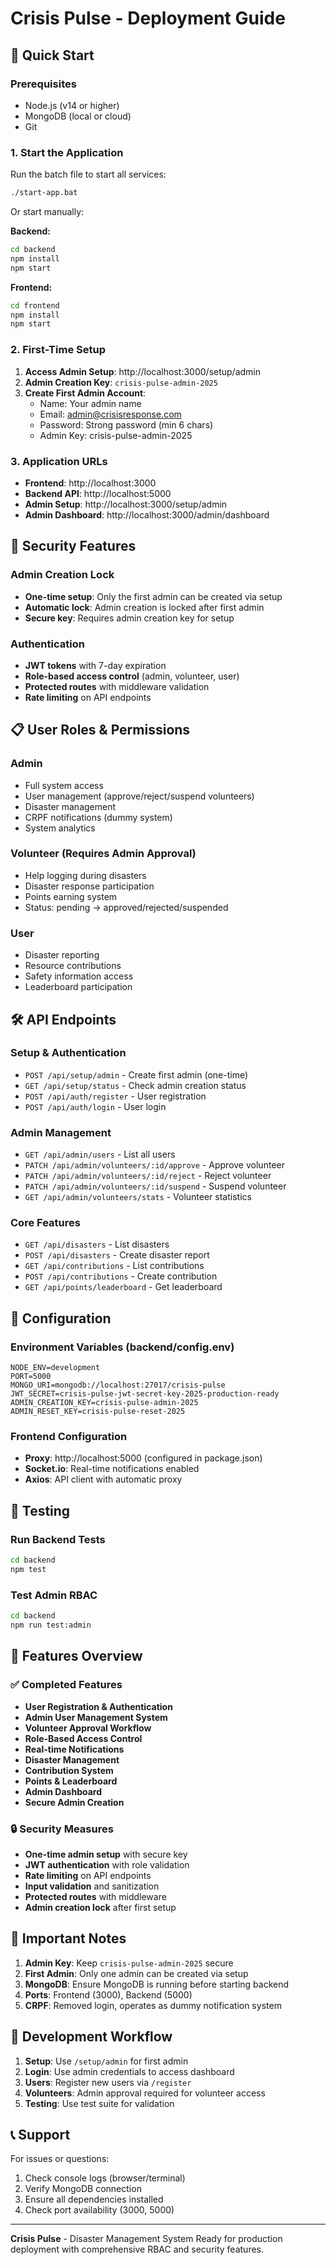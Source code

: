 # Crisis Pulse - Deployment Guide

## 🚀 Quick Start

### Prerequisites
- Node.js (v14 or higher)
- MongoDB (local or cloud)
- Git

### 1. Start the Application
Run the batch file to start all services:
```bash
./start-app.bat
```

Or start manually:

**Backend:**
```bash
cd backend
npm install
npm start
```

**Frontend:**
```bash
cd frontend
npm install
npm start
```

### 2. First-Time Setup

1. **Access Admin Setup**: http://localhost:3000/setup/admin
2. **Admin Creation Key**: `crisis-pulse-admin-2025`
3. **Create First Admin Account**:
   - Name: Your admin name
   - Email: admin@crisisresponse.com
   - Password: Strong password (min 6 chars)
   - Admin Key: crisis-pulse-admin-2025

### 3. Application URLs
- **Frontend**: http://localhost:3000
- **Backend API**: http://localhost:5000
- **Admin Setup**: http://localhost:3000/setup/admin
- **Admin Dashboard**: http://localhost:3000/admin/dashboard

## 🔐 Security Features

### Admin Creation Lock
- **One-time setup**: Only the first admin can be created via setup
- **Automatic lock**: Admin creation is locked after first admin
- **Secure key**: Requires admin creation key for setup

### Authentication
- **JWT tokens** with 7-day expiration
- **Role-based access control** (admin, volunteer, user)
- **Protected routes** with middleware validation
- **Rate limiting** on API endpoints

## 📋 User Roles & Permissions

### Admin
- Full system access
- User management (approve/reject/suspend volunteers)
- Disaster management
- CRPF notifications (dummy system)
- System analytics

### Volunteer (Requires Admin Approval)
- Help logging during disasters
- Disaster response participation
- Points earning system
- Status: pending → approved/rejected/suspended

### User
- Disaster reporting
- Resource contributions
- Safety information access
- Leaderboard participation

## 🛠 API Endpoints

### Setup & Authentication
- `POST /api/setup/admin` - Create first admin (one-time)
- `GET /api/setup/status` - Check admin creation status
- `POST /api/auth/register` - User registration
- `POST /api/auth/login` - User login

### Admin Management
- `GET /api/admin/users` - List all users
- `PATCH /api/admin/volunteers/:id/approve` - Approve volunteer
- `PATCH /api/admin/volunteers/:id/reject` - Reject volunteer
- `PATCH /api/admin/volunteers/:id/suspend` - Suspend volunteer
- `GET /api/admin/volunteers/stats` - Volunteer statistics

### Core Features
- `GET /api/disasters` - List disasters
- `POST /api/disasters` - Create disaster report
- `GET /api/contributions` - List contributions
- `POST /api/contributions` - Create contribution
- `GET /api/points/leaderboard` - Get leaderboard

## 🔧 Configuration

### Environment Variables (backend/config.env)
```env
NODE_ENV=development
PORT=5000
MONGO_URI=mongodb://localhost:27017/crisis-pulse
JWT_SECRET=crisis-pulse-jwt-secret-key-2025-production-ready
ADMIN_CREATION_KEY=crisis-pulse-admin-2025
ADMIN_RESET_KEY=crisis-pulse-reset-2025
```

### Frontend Configuration
- **Proxy**: http://localhost:5000 (configured in package.json)
- **Socket.io**: Real-time notifications enabled
- **Axios**: API client with automatic proxy

## 🧪 Testing

### Run Backend Tests
```bash
cd backend
npm test
```

### Test Admin RBAC
```bash
cd backend
npm run test:admin
```

## 📱 Features Overview

### ✅ Completed Features
- **User Registration & Authentication**
- **Admin User Management System**
- **Volunteer Approval Workflow**
- **Role-Based Access Control**
- **Real-time Notifications**
- **Disaster Management**
- **Contribution System**
- **Points & Leaderboard**
- **Admin Dashboard**
- **Secure Admin Creation**

### 🔒 Security Measures
- **One-time admin setup** with secure key
- **JWT authentication** with role validation
- **Rate limiting** on API endpoints
- **Input validation** and sanitization
- **Protected routes** with middleware
- **Admin creation lock** after first setup

## 🚨 Important Notes

1. **Admin Key**: Keep `crisis-pulse-admin-2025` secure
2. **First Admin**: Only one admin can be created via setup
3. **MongoDB**: Ensure MongoDB is running before starting backend
4. **Ports**: Frontend (3000), Backend (5000)
5. **CRPF**: Removed login, operates as dummy notification system

## 🔄 Development Workflow

1. **Setup**: Use `/setup/admin` for first admin
2. **Login**: Use admin credentials to access dashboard
3. **Users**: Register new users via `/register`
4. **Volunteers**: Admin approval required for volunteer access
5. **Testing**: Use test suite for validation

## 📞 Support

For issues or questions:
1. Check console logs (browser/terminal)
2. Verify MongoDB connection
3. Ensure all dependencies installed
4. Check port availability (3000, 5000)

---

**Crisis Pulse** - Disaster Management System
Ready for production deployment with comprehensive RBAC and security features.
